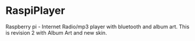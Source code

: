 # RaspiPlayer
Raspberry pi - Internet Radio/mp3 player with bluetooth and album art.
This is revision 2 with Album Art and new skin.

